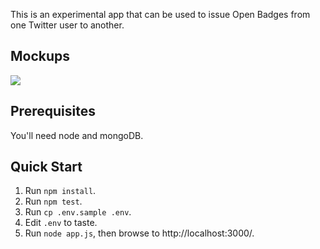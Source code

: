 This is an experimental app that can be used to issue Open Badges
from one Twitter user to another.

## Mockups

<a href="http://www.flickr.com/photos/jessicaklein/8544039631/"><img src="http://farm9.staticflickr.com/8092/8544039631_14bde7e190_z.jpg"></a>

## Prerequisites

You'll need node and mongoDB.

## Quick Start

1. Run `npm install`.
2. Run `npm test`.
3. Run `cp .env.sample .env`.
4. Edit `.env` to taste.
5. Run `node app.js`, then browse to http://localhost:3000/.
